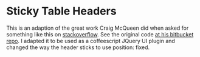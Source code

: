 Sticky Table Headers
==================

This is an adaption of the great work Craig McQueen did when asked for something like this on [stackoverflow](http://stackoverflow.com/questions/1030043/html-table-headers-always-visible-at-top-of-window-when-viewing-a-large-table). See the original code [at his bitbucket repo](https://bitbucket.org/cmcqueen1975/htmlfloatingtableheader/wiki/Home). I adapted it to be used as a coffeescript JQuery UI plugin and changed the way the header sticks to use position: fixed.


